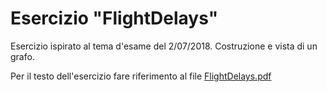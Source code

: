# Esercizio "FlightDelays"

Esercizio ispirato al tema d'esame del 2/07/2018. Costruzione e vista di un grafo.

Per il testo dell'esercizio fare riferimento al file [FlightDelays.pdf](https://github.com/TdP-2019/FlightDelays)